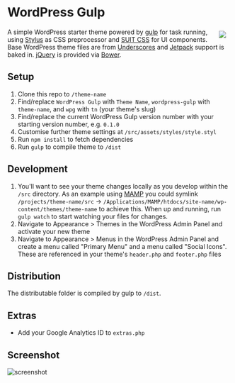 WordPress Gulp
==============

<a href="https://github.com/AlecRust/wordpress-gulp"><img src="http://i.imgur.com/By7zeRv.png" align="right" hspace="10" vspace="6"></a>

A simple WordPress starter theme powered by [gulp](http://gulpjs.com/) for task running, using [Stylus](http://learnboost.github.io/stylus/) as CSS preprocessor and [SUIT CSS](http://suitcss.github.io/) for UI components. Base WordPress theme files are from [Underscores](http://underscores.me/) and [Jetpack](http://jetpack.me/) support is baked in. [jQuery](http://jquery.com/) is provided via [Bower](http://bower.io/).

## Setup
1. Clone this repo to `/theme-name`
2. Find/replace `WordPress Gulp` with `Theme Name`, `wordpress-gulp` with `theme-name`, and `wpg` with `tn` (your theme's slug)
3. Find/replace the current WordPress Gulp version number with your starting version number, e.g. `0.1.0`
4. Customise further theme settings at `/src/assets/styles/style.styl`
5. Run `npm install` to fetch dependencies
6. Run `gulp` to compile theme to `/dist`

## Development
1. You'll want to see your theme changes locally as you develop within the `/src` directory. As an example using [MAMP](http://www.mamp.info/) you could symlink `/projects/theme-name/src` -> `/Applications/MAMP/htdocs/site-name/wp-content/themes/theme-name` to achieve this. When up and running, run `gulp watch` to start watching your files for changes.
2. Navigate to Appearance > Themes in the WordPress Admin Panel and activate your new theme
3. Navigate to Appearance > Menus in the WordPress Admin Panel and create a menu called "Primary Menu" and a menu called "Social Icons". These are referenced in your theme's `header.php` and `footer.php` files

## Distribution
The distributable folder is compiled by gulp to `/dist`.

## Extras
- Add your Google Analytics ID to `extras.php`

## Screenshot
![screenshot](https://i.imgur.com/6yjbKYe.png)
